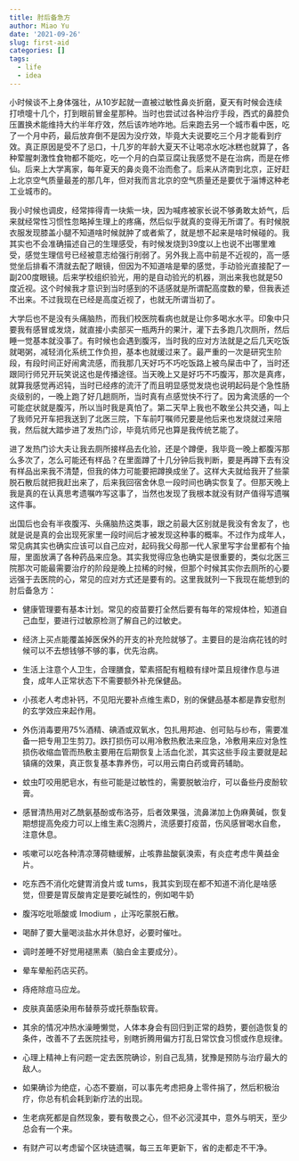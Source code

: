 ```yaml
---
title: 肘后备急方
author: Miao Yu
date: '2021-09-26'
slug: first-aid
categories: []
tags:
  - life
  - idea
---
```

小时候谈不上身体强壮，从10岁起就一直被过敏性鼻炎折磨，夏天有时候会连续打喷嚏十几个，打到眼前冒金星那种。当时也尝试过各种治疗手段，西式的鼻腔负压置换术能维持大约半年疗效，然后该咋地咋地。后来跑去另一个城市看中医，吃了一个月中药，最后放弃倒不是因为没疗效，毕竟大夫说要吃三个月才能看到疗效。真正原因是受不了忌口，十几岁的年龄大夏天不让喝凉水吃冰糕也就算了，各种荤腥刺激性食物都不能吃，吃一个月的白菜豆腐让我感觉不是在治病，而是在修仙。后来上大学离家，每年夏天的鼻炎竟不治而愈了。后来从济南到北京，正好赶上北京空气质量最差的那几年，但对我而言北京的空气质量还是要优于淄博这种老工业城市的。

我小时候也调皮，经常摔得青一块紫一块，因为喊疼被家长说不够勇敢太娇气，后来就经常性习惯性忽略掉生理上的疼痛，然后似乎就真的变得无所谓了。有时候脱衣服发现膝盖小腿不知道啥时候就肿了或者紫了，就是想不起来是啥时候碰的。我其实也不会准确描述自己的生理感受，有时候发烧到39度以上也说不出哪里难受，感觉生理信号已经被意志给强行削弱了。另外我上高中前是不近视的，高一感觉坐后排看不清就去配了眼镜，但因为不知道啥是晕的感觉，手动验光直接配了一副200度眼镜。后来学校组织验光，用的是自动验光的机器，测出来我也就是50度近视。这个时候我才意识到当时感到的不适感就是所谓配高度数的晕，但我表述不出来。不过我现在已经是高度近视了，也就无所谓当初了。

大学后也不是没有头痛脑热，而我们校医院看病也就是让你多喝水水平。印象中只要我有感冒或发烧，就直接小卖部买一瓶两升的果汁，灌下去多跑几次厕所，然后睡一觉基本就没事了。有时候也会遇到腹泻，当时我的应对方法就是之后几天吃饭就喝粥，减轻消化系统工作负担，基本也就缓过来了。最严重的一次是研究生阶段，有段时间正好闹禽流感，而我那几天好巧不巧吃饭路上被鸟屎击中了，当时还跟同行师兄开玩笑说这也是传播途径。当天晚上又是好巧不巧腹泻，那次是真疼，就算我感觉再迟钝，当时已经疼的流汗了而且明显感觉发烧也说明起码是个急性肠炎级别的，一晚上跑了好几趟厕所，当时真有点感觉快不行了。因为禽流感的一个可能症状就是腹泻，所以当时我是真怕了。第二天早上我也不敢坐公共交通，叫上了我师兄开车把我送到了北医三院，下车前叮嘱师兄要是他后来也发烧就过来陪我，然后就大踏步进了发热门诊，毕竟坑师兄也算是我传统艺能了。

进了发热门诊大夫让我去厕所接样品去化验，还是个蹲便，我毕竟一晚上都腹泻那么多次了，怎么可能还有样品？在里面蹲了十几分钟后我判断，要是再蹲下去有没有样品出来我不清楚，但我的体力可能要把蹲换成坐了。这样大夫就给我开了些蒙脱石散后就把我赶出来了，后来我回宿舍休息一段时间也确实恢复了。但那天晚上我是真的在认真思考遗嘱咋写这事了，当然也发现了我根本就没有财产值得写遗嘱这件事。

出国后也会有半夜腹泻、头痛脑热这类事，跟之前最大区别就是我没有舍友了，也就是说是真的会出现死家里一段时间后才被发现这种事的概率。不过作为成年人，常见病其实也确实应该可以自己应对，起码我父母那一代人家里写字台里都有个抽屉，里面放满了各种药品来应急。其实我觉得应急也确实是很重要的，类似北医三院那次可能最需要治疗的阶段是晚上拉稀的时候，但那个时候其实你去厕所的心要远强于去医院的心，常见的应对方式还是要有的。这里我就列一下我现在能想到的肘后备急方：

- 健康管理要有基本计划。常见的疫苗要打全然后要有每年的常规体检，知道自己血型，要进行过敏原检测了解自己的过敏史。

- 经济上买点能覆盖掉医保外的开支的补充险就够了。主要目的是治病花钱的时候可以不去想钱够不够的事，优先治病。

- 生活上注意个人卫生，合理膳食，荤素搭配有粗粮有绿叶菜且规律作息与进食，成年人正常状态下不需要额外补充保健品。

- 小孩老人考虑补钙，不见阳光要补点维生素D，别的保健品基本都是靠安慰剂的玄学效应来起作用。

- 外伤消毒要用75%酒精、碘酒或双氧水，包扎用邦迪、创可贴与纱布，需要准备一把专用卫生剪刀。跌打损伤可以用冷敷热敷法来应急，冷敷用来应对急性损伤收缩血管而热敷主要用在后期恢复上活血化淤，其实这些手段主要就是起镇痛的效果，真正恢复基本靠养伤，可以用云南白药或膏药辅助。

- 蚊虫叮咬用肥皂水，有些可能是过敏性的，需要脱敏治疗，可以备些丹皮酚软膏。

- 感冒清热用对乙酰氨基酚或布洛芬，后者效果强，流鼻涕加上伪麻黄碱，恢复期想提高免疫力可以上维生素C泡腾片，流感要打疫苗，伤风感冒喝水自愈，注意休息。

- 咳嗽可以吃各种清凉薄荷糖缓解，止咳靠盐酸氨溴索，有炎症考虑牛黄益金片。

- 吃东西不消化吃健胃消食片或 tums，我其实到现在都不知道不消化是啥感觉，但要是胃反酸肯定是要吃碱性的，例如喝牛奶

- 腹泻吃吡哌酸或 Imodium ，止泻吃蒙脱石散。

- 喝醉了要大量喝淡盐水并休息好，必要时催吐。

- 调时差睡不好觉用褪黑素（脑白金主要成分）。

- 晕车晕船药店买药。

- 痔疮除痘马应龙。

- 皮肤真菌感染用布替萘芬或托萘酯软膏。

- 其余的情况冲热水澡睡懒觉，人体本身会有回归到正常的趋势，要创造恢复的条件，改善不了去医院挂号，别瞎折腾用偏方打乱日常饮食习惯或作息规律。

- 心理上精神上有问题一定去医院确诊，别自己乱猜，犹豫是预防与治疗最大的敌人。

- 如果确诊为绝症，心态不要崩，可以事先考虑把身上零件捐了，然后积极治疗，你总有机会耗到新疗法的出现。

- 生老病死都是自然现象，要有敬畏之心，但不必沉浸其中，意外与明天，至少总会有一个来。

- 有财产可以考虑留个区块链遗嘱，每三五年更新下，省的走都走不干净。
